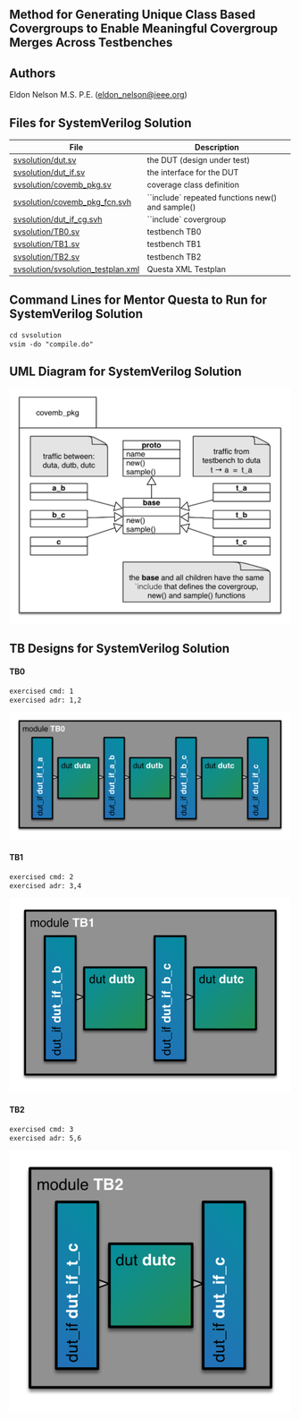 ## Method for Generating Unique Class Based Covergroups to Enable Meaningful Covergroup Merges Across Testbenches

## Authors

Eldon Nelson M.S. P.E. (eldon_nelson@ieee.org)

## Files for SystemVerilog Solution
| File                                                                    | Description |
| ---------------------------------                                       | ----------- |
|[svsolution/dut.sv](svsolution/dut.sv)                                   | the DUT (design under test) |
|[svsolution/dut_if.sv](svsolution/dut_if.sv)                             | the interface for the DUT |
|[svsolution/covemb_pkg.sv](svsolution/covemb_pkg.sv)                     | coverage class definition |
|[svsolution/covemb_pkg_fcn.svh](svsolution/covemb_pkg_fcn.svh)           | ``include` repeated functions new() and sample() |
|[svsolution/dut_if_cg.svh](svsolution/dut_if_cg.svh)                     | ``include` covergroup |
|[svsolution/TB0.sv](svsolution/TB0.sv)                                   | testbench TB0 |
|[svsolution/TB1.sv](svsolution/TB1.sv)                                   | testbench TB1 |
|[svsolution/TB2.sv](svsolution/TB2.sv)                                   | testbench TB2 |
|[svsolution/svsolution_testplan.xml](svsolution/svsolution_testplan.xml) | Questa XML Testplan |

## Command Lines for Mentor Questa to Run for SystemVerilog Solution
```shell
cd svsolution
vsim -do "compile.do"
```

## UML Diagram for SystemVerilog Solution

![UML Diagram for SystemVerilog Solution](svsolution/img/covemb_pkg.png)

## TB Designs for SystemVerilog Solution

#### TB0

```
exercised cmd: 1
exercised adr: 1,2
```

![TB0](svsolution/img/TB0.png)

#### TB1

```
exercised cmd: 2
exercised adr: 3,4
```

![TB1](svsolution/img/TB1.png)

#### TB2

```
exercised cmd: 3
exercised adr: 5,6
```

![TB2](svsolution/img/TB2.png)
